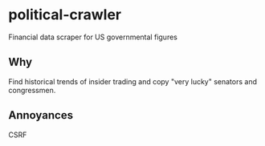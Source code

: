 # political-crawler
Financial data scraper for US governmental figures

## Why
Find historical trends of insider trading and copy "very lucky" senators and congressmen.

## Annoyances
CSRF
